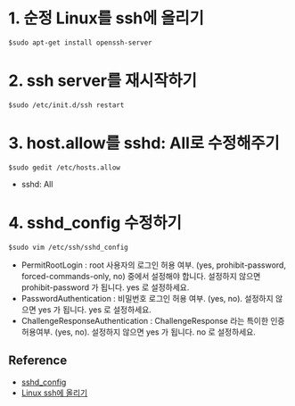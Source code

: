# 1. 순정 Linux를 ssh에 올리기
```
$sudo apt-get install openssh-server
```

# 2. ssh server를 재시작하기
```
$sudo /etc/init.d/ssh restart
```

# 3. host.allow를 sshd: All로 수정해주기
```
$sudo gedit /etc/hosts.allow
```
* sshd: All

# 4. sshd_config 수정하기
```
$sudo vim /etc/ssh/sshd_config
```
* PermitRootLogin : root 사용자의 로그인 허용 여부. (yes, prohibit-password, forced-commands-only, no) 중에서 설정해야 합니다. 설정하지 않으면 prohibit-password 가 됩니다.
yes 로 설정하세요.  
* PasswordAuthentication : 비밀번호 로그인 허용 여부. (yes, no). 설정하지 않으면 yes 가 됩니다.
yes 로 설정하세요.
* ChallengeResponseAuthentication : ChallengeResponse 라는 특이한 인증 허용여부. (yes, no). 설정하지 않으면 yes 가 됩니다.
no 로 설정하세요.

## Reference
* [sshd_config](https://blog.lael.be/post/7678)  
* [Linux ssh에 올리기](http://blog.naver.com/PostView.nhn?blogId=ssamba&logNo=129099379)

